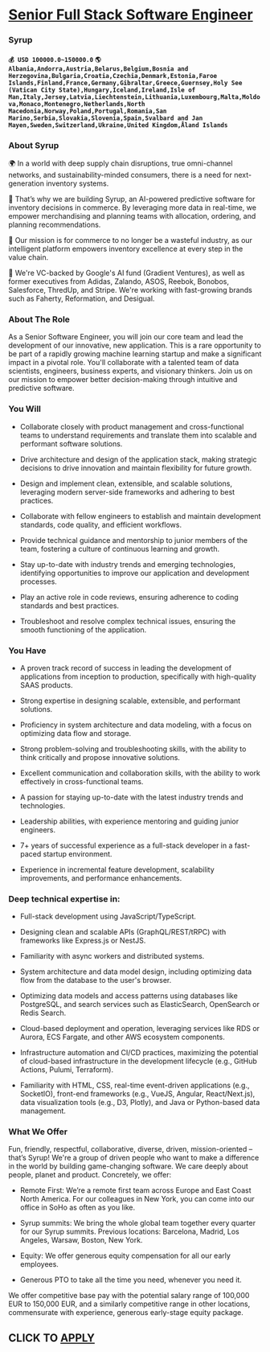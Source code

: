# [Senior Full Stack Software Engineer](https://www.remotewlb.com/apply/senior-full-stack-software-engineer-91211)  
### Syrup  
#### `💰 USD 100000.0~150000.0` `🌎 Albania,Andorra,Austria,Belarus,Belgium,Bosnia and Herzegovina,Bulgaria,Croatia,Czechia,Denmark,Estonia,Faroe Islands,Finland,France,Germany,Gibraltar,Greece,Guernsey,Holy See (Vatican City State),Hungary,Iceland,Ireland,Isle of Man,Italy,Jersey,Latvia,Liechtenstein,Lithuania,Luxembourg,Malta,Moldova,Monaco,Montenegro,Netherlands,North Macedonia,Norway,Poland,Portugal,Romania,San Marino,Serbia,Slovakia,Slovenia,Spain,Svalbard and Jan Mayen,Sweden,Switzerland,Ukraine,United Kingdom,Åland Islands`  

### **About Syrup**

🌍 In a world with deep supply chain disruptions, true omni-channel networks, and sustainability-minded consumers, there is a need for next-generation inventory systems.

🍯 That’s why we are building Syrup, an AI-powered predictive software for inventory decisions in commerce. By leveraging more data in real-time, we empower merchandising and planning teams with allocation, ordering, and planning recommendations.

🚀 Our mission is for commerce to no longer be a wasteful industry, as our intelligent platform empowers inventory excellence at every step in the value chain.

👔 We're VC-backed by Google's AI fund (Gradient Ventures), as well as former executives from Adidas, Zalando, ASOS, Reebok, Bonobos, Salesforce, ThredUp, and Stripe. We're working with fast-growing brands such as Faherty, Reformation, and Desigual.

###  **About The Role**

As a Senior Software Engineer, you will join our core team and lead the development of our innovative, new application. This is a rare opportunity to be part of a rapidly growing machine learning startup and make a significant impact in a pivotal role. You'll collaborate with a talented team of data scientists, engineers, business experts, and visionary thinkers. Join us on our mission to empower better decision-making through intuitive and predictive software.

### You Will

  * Collaborate closely with product management and cross-functional teams to understand requirements and translate them into scalable and performant software solutions.

  * Drive architecture and design of the application stack, making strategic decisions to drive innovation and maintain flexibility for future growth.

  * Design and implement clean, extensible, and scalable solutions, leveraging modern server-side frameworks and adhering to best practices.

  * Collaborate with fellow engineers to establish and maintain development standards, code quality, and efficient workflows.

  * Provide technical guidance and mentorship to junior members of the team, fostering a culture of continuous learning and growth.

  * Stay up-to-date with industry trends and emerging technologies, identifying opportunities to improve our application and development processes.

  * Play an active role in code reviews, ensuring adherence to coding standards and best practices.

  * Troubleshoot and resolve complex technical issues, ensuring the smooth functioning of the application.

### You Have

  * A proven track record of success in leading the development of applications from inception to production, specifically with high-quality SAAS products.

  * Strong expertise in designing scalable, extensible, and performant solutions.

  * Proficiency in system architecture and data modeling, with a focus on optimizing data flow and storage.

  * Strong problem-solving and troubleshooting skills, with the ability to think critically and propose innovative solutions.

  * Excellent communication and collaboration skills, with the ability to work effectively in cross-functional teams.

  * A passion for staying up-to-date with the latest industry trends and technologies.

  * Leadership abilities, with experience mentoring and guiding junior engineers.

  * 7+ years of successful experience as a full-stack developer in a fast-paced startup environment.

  * Experience in incremental feature development, scalability improvements, and performance enhancements.

### Deep technical expertise in:

  * Full-stack development using JavaScript/TypeScript.

  * Designing clean and scalable APIs (GraphQL/REST/tRPC) with frameworks like Express.js or NestJS.

  * Familiarity with async workers and distributed systems.

  * System architecture and data model design, including optimizing data flow from the database to the user's browser.

  * Optimizing data models and access patterns using databases like PostgreSQL, and search services such as ElasticSearch, OpenSearch or Redis Search.

  * Cloud-based deployment and operation, leveraging services like RDS or Aurora, ECS Fargate, and other AWS ecosystem components.

  * Infrastructure automation and CI/CD practices, maximizing the potential of cloud-based infrastructure in the development lifecycle (e.g., GitHub Actions, Pulumi, Terraform).

  * Familiarity with HTML, CSS, real-time event-driven applications (e.g., SocketIO), front-end frameworks (e.g., VueJS, Angular, React/Next.js), data visualization tools (e.g., D3, Plotly), and Java or Python-based data management.

###  **What We Offer**

Fun, friendly, respectful, collaborative, diverse, driven, mission-oriented – that’s Syrup! We're a group of driven people who want to make a difference in the world by building game-changing software. We care deeply about people, planet and product. Concretely, we offer:

  * Remote First: We’re a remote first team across Europe and East Coast North America. For our colleagues in New York, you can come into our office in SoHo as often as you like.

  * Syrup summits: We bring the whole global team together every quarter for our Syrup summits. Previous locations: Barcelona, Madrid, Los Angeles, Warsaw, Boston, New York.

  * Equity: We offer generous equity compensation for all our early employees.

  * Generous PTO to take all the time you need, whenever you need it.

We offer competitive base pay with the potential salary range of 100,000 EUR to 150,000 EUR, and a similarly competitive range in other locations, commensurate with experience, generous early-stage equity package.

  
## CLICK TO [APPLY](https://www.remotewlb.com/apply/senior-full-stack-software-engineer-91211)

